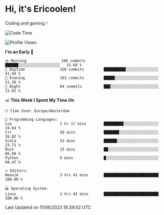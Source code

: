 # Hi, it's Ericoolen!
Coding and gaming！

<!--START_SECTION:waka-->
![Code Time](http://img.shields.io/badge/Code%20Time-839%20hrs%201%20min-blue)

![Profile Views](http://img.shields.io/badge/Profile%20Views-0-blue)

**I'm an Early 🐤** 

```text
🌞 Morning                196 commits         ██████░░░░░░░░░░░░░░░░░░░   25.69 % 
🌆 Daytime                320 commits         ██████████░░░░░░░░░░░░░░░   41.94 % 
🌃 Evening                163 commits         █████░░░░░░░░░░░░░░░░░░░░   21.36 % 
🌙 Night                  84 commits          ███░░░░░░░░░░░░░░░░░░░░░░   11.01 % 
```


📊 **This Week I Spent My Time On** 

```text
🕑︎ Time Zone: Europe/Amsterdam

💬 Programming Languages: 
Lua                      1 hr 17 mins        █████████░░░░░░░░░░░░░░░░   34.64 % 
C++                      58 mins             ███████░░░░░░░░░░░░░░░░░░   26.02 % 
Scala                    52 mins             ██████░░░░░░░░░░░░░░░░░░░   23.71 % 
Rust                     15 mins             ██░░░░░░░░░░░░░░░░░░░░░░░   06.80 % 
Python                   9 mins              █░░░░░░░░░░░░░░░░░░░░░░░░   04.47 % 

🔥 Editors: 
Neovim                   3 hrs 43 mins       █████████████████████████   100.00 % 

💻 Operating System: 
Linux                    3 hrs 43 mins       █████████████████████████   100.00 % 
```


 Last Updated on 11/06/2023 18:39:02 UTC
<!--END_SECTION:waka-->

